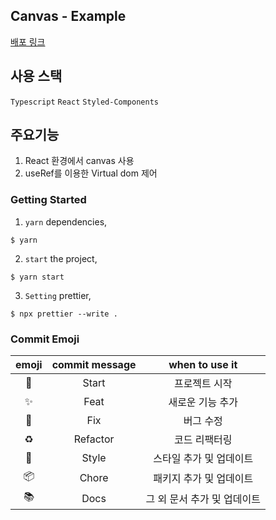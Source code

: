 ## Canvas - Example

[배포 링크](https://slobbie.github.io/canvas-example/)

## 사용 스택

`Typescript` `React` `Styled-Components`

## 주요기능

1. React 환경에서 canvas 사용
2. useRef를 이용한 Virtual dom 제어

### Getting Started

1. `yarn` dependencies,

```
$ yarn
```

2. `start` the project,

```
$ yarn start
```

3. `Setting` prettier,

```
$ npx prettier --write .
```

### Commit Emoji

|   emoji    | commit message |       when to use it        |
| :--------: | :------------: | :-------------------------: |
|   :tada:   |     Start      |        프로젝트 시작        |
| :sparkles: |      Feat      |      새로운 기능 추가       |
|   :bug:    |      Fix       |          버그 수정          |
| :recycle:  |    Refactor    |        코드 리팩터링        |
| :lipstick: |     Style      |   스타일 추가 및 업데이트   |
| :package:  |     Chore      |   패키지 추가 및 업데이트   |
|  :books:   |      Docs      | 그 외 문서 추가 및 업데이트 |

### <br/>

###
